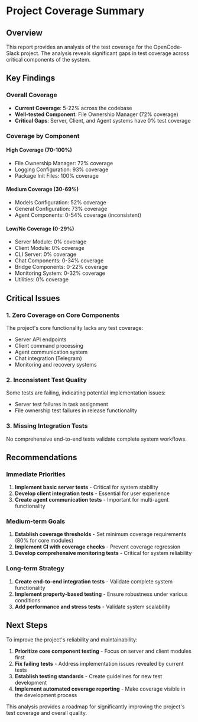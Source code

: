 # Project Coverage Summary

## Overview
This report provides an analysis of the test coverage for the OpenCode-Slack project. The analysis reveals significant gaps in test coverage across critical components of the system.

## Key Findings

### Overall Coverage
- **Current Coverage**: 5-22% across the codebase
- **Well-tested Component**: File Ownership Manager (72% coverage)
- **Critical Gaps**: Server, Client, and Agent systems have 0% test coverage

### Coverage by Component

#### High Coverage (70-100%)
- File Ownership Manager: 72% coverage
- Logging Configuration: 93% coverage
- Package Init Files: 100% coverage

#### Medium Coverage (30-69%)
- Models Configuration: 52% coverage
- General Configuration: 73% coverage
- Agent Components: 0-54% coverage (inconsistent)

#### Low/No Coverage (0-29%)
- Server Module: 0% coverage
- Client Module: 0% coverage
- CLI Server: 0% coverage
- Chat Components: 0-34% coverage
- Bridge Components: 0-22% coverage
- Monitoring System: 0-32% coverage
- Utilities: 0% coverage

## Critical Issues

### 1. Zero Coverage on Core Components
The project's core functionality lacks any test coverage:
- Server API endpoints
- Client command processing
- Agent communication system
- Chat integration (Telegram)
- Monitoring and recovery systems

### 2. Inconsistent Test Quality
Some tests are failing, indicating potential implementation issues:
- Server test failures in task assignment
- File ownership test failures in release functionality

### 3. Missing Integration Tests
No comprehensive end-to-end tests validate complete system workflows.

## Recommendations

### Immediate Priorities
1. **Implement basic server tests** - Critical for system stability
2. **Develop client integration tests** - Essential for user experience
3. **Create agent communication tests** - Important for multi-agent functionality

### Medium-term Goals
1. **Establish coverage thresholds** - Set minimum coverage requirements (80% for core modules)
2. **Implement CI with coverage checks** - Prevent coverage regression
3. **Develop comprehensive monitoring tests** - Critical for system reliability

### Long-term Strategy
1. **Create end-to-end integration tests** - Validate complete system functionality
2. **Implement property-based testing** - Ensure robustness under various conditions
3. **Add performance and stress tests** - Validate system scalability

## Next Steps

To improve the project's reliability and maintainability:

1. **Prioritize core component testing** - Focus on server and client modules first
2. **Fix failing tests** - Address implementation issues revealed by current tests
3. **Establish testing standards** - Create guidelines for new test development
4. **Implement automated coverage reporting** - Make coverage visible in the development process

This analysis provides a roadmap for significantly improving the project's test coverage and overall quality.